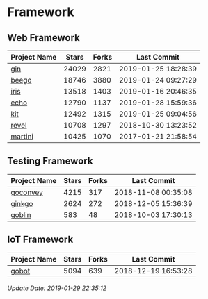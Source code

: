 # Framework

## Web Framework

| Project Name | Stars | Forks | Last Commit |
| ------------ | ----- | ----- | ----------- |
| [gin](https://github.com/gin-gonic/gin) | 24029 | 2821 | 2019-01-25 18:28:39 |
| [beego](https://github.com/astaxie/beego) | 18746 | 3880 | 2019-01-24 09:27:29 |
| [iris](https://github.com/kataras/iris) | 13518 | 1403 | 2019-01-16 20:46:35 |
| [echo](https://github.com/labstack/echo) | 12790 | 1137 | 2019-01-28 15:59:36 |
| [kit](https://github.com/go-kit/kit) | 12492 | 1315 | 2019-01-25 09:04:56 |
| [revel](https://github.com/revel/revel) | 10708 | 1297 | 2018-10-30 13:23:52 |
| [martini](https://github.com/go-martini/martini) | 10425 | 1070 | 2017-01-21 21:58:54 |

## Testing Framework

| Project Name | Stars | Forks | Last Commit |
| ------------ | ----- | ----- | ----------- |
| [goconvey](https://github.com/smartystreets/goconvey) | 4215 | 317 | 2018-11-08 00:35:08 |
| [ginkgo](https://github.com/onsi/ginkgo) | 2624 | 272 | 2018-12-05 15:36:39 |
| [goblin](https://github.com/franela/goblin) | 583 | 48 | 2018-10-03 17:30:13 |

## IoT Framework

| Project Name | Stars | Forks | Last Commit |
| ------------ | ----- | ----- | ----------- |
| [gobot](https://github.com/hybridgroup/gobot) | 5094 | 639 | 2018-12-19 16:53:28 |

*Update Date: 2019-01-29 22:35:12*